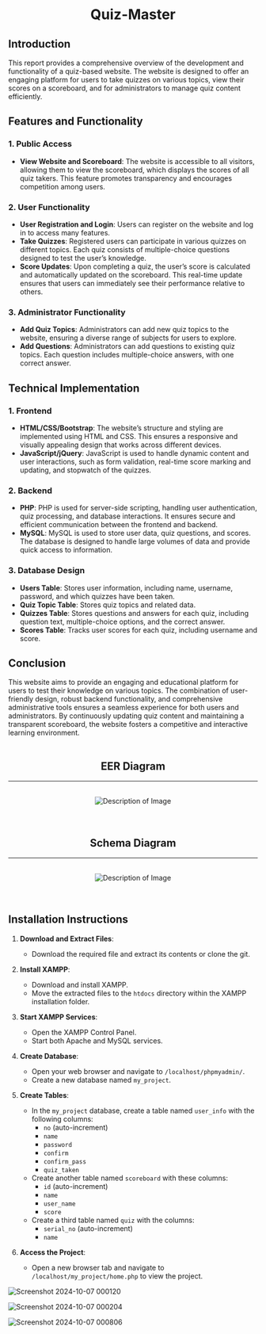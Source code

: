 <div align="center">
  <h1>Quiz-Master</h1>
</div>

## Introduction
This report provides a comprehensive overview of the development and functionality of a quiz-based website. The website is designed to offer an engaging platform for users to take quizzes on various topics, view their scores on a scoreboard, and for administrators to manage quiz content efficiently.

## Features and Functionality

### 1. Public Access
- **View Website and Scoreboard**: The website is accessible to all visitors, allowing them to view the scoreboard, which displays the scores of all quiz takers. This feature promotes transparency and encourages competition among users.

### 2. User Functionality
- **User Registration and Login**: Users can register on the website and log in to access many features.
- **Take Quizzes**: Registered users can participate in various quizzes on different topics. Each quiz consists of multiple-choice questions designed to test the user’s knowledge.
- **Score Updates**: Upon completing a quiz, the user’s score is calculated and automatically updated on the scoreboard. This real-time update ensures that users can immediately see their performance relative to others.

### 3. Administrator Functionality
- **Add Quiz Topics**: Administrators can add new quiz topics to the website, ensuring a diverse range of subjects for users to explore.
- **Add Questions**: Administrators can add questions to existing quiz topics. Each question includes multiple-choice answers, with one correct answer.

## Technical Implementation

### 1. Frontend
- **HTML/CSS/Bootstrap**: The website’s structure and styling are implemented using HTML and CSS. This ensures a responsive and visually appealing design that works across different devices.
- **JavaScript/jQuery**: JavaScript is used to handle dynamic content and user interactions, such as form validation, real-time score marking and updating, and stopwatch of the quizzes.

### 2. Backend
- **PHP**: PHP is used for server-side scripting, handling user authentication, quiz processing, and database interactions. It ensures secure and efficient communication between the frontend and backend.
- **MySQL**: MySQL is used to store user data, quiz questions, and scores. The database is designed to handle large volumes of data and provide quick access to information.

### 3. Database Design
- **Users Table**: Stores user information, including name, username, password, and which quizzes have been taken.
- **Quiz Topic Table**: Stores quiz topics and related data.
- **Quizzes Table**: Stores questions and answers for each quiz, including question text, multiple-choice options, and the correct answer.
- **Scores Table**: Tracks user scores for each quiz, including username and score.

## Conclusion
This website aims to provide an engaging and educational platform for users to test their knowledge on various topics. The combination of user-friendly design, robust backend functionality, and comprehensive administrative tools ensures a seamless experience for both users and administrators. By continuously updating quiz content and maintaining a transparent scoreboard, the website fosters a competitive and interactive learning environment.<br><br>

<div align="center">
  <h2>EER Diagram</h2>
</div><hr><br>

<div align="center">
  <img src="https://github.com/user-attachments/assets/cd82a79e-ce8b-4f0d-a4bf-b84dc80523b1" alt="Description of Image">
</div><br><br>

<div align="center">
  <h2>Schema Diagram</h2>
</div><hr><br>

<div align="center">
  <img src="https://github.com/user-attachments/assets/6821c599-885c-4cfa-bb1e-dd1382e7248c" alt="Description of Image">
</div><br><br>


## Installation Instructions

1. **Download and Extract Files**:
   - Download the required file and extract its contents or clone the git.

2. **Install XAMPP**:
   - Download and install XAMPP.
   - Move the extracted files to the `htdocs` directory within the XAMPP installation folder.

3. **Start XAMPP Services**:
   - Open the XAMPP Control Panel.
   - Start both Apache and MySQL services.

4. **Create Database**:
   - Open your web browser and navigate to `/localhost/phpmyadmin/`.
   - Create a new database named `my_project`.

5. **Create Tables**:
   - In the `my_project` database, create a table named `user_info` with the following columns:
     - `no` (auto-increment)
     - `name`
     - `password`
     - `confirm`
     - `confirm_pass`
     - `quiz_taken`
   - Create another table named `scoreboard` with these columns:
     - `id` (auto-increment)
     - `name`
     - `user_name`
     - `score`
   - Create a third table named `quiz` with the columns:
     - `serial_no` (auto-increment)
     - `name`

6. **Access the Project**:
   - Open a new browser tab and navigate to `/localhost/my_project/home.php` to view the project.

![Screenshot 2024-10-07 000120](https://github.com/user-attachments/assets/0f98ca36-6da1-4f1c-8243-42b565ae8a27)

![Screenshot 2024-10-07 000204](https://github.com/user-attachments/assets/20bbd6c3-1c51-4546-94ef-93266a645094)

![Screenshot 2024-10-07 000806](https://github.com/user-attachments/assets/7d1f20a8-0986-44f0-af1e-db2a58281c59)


